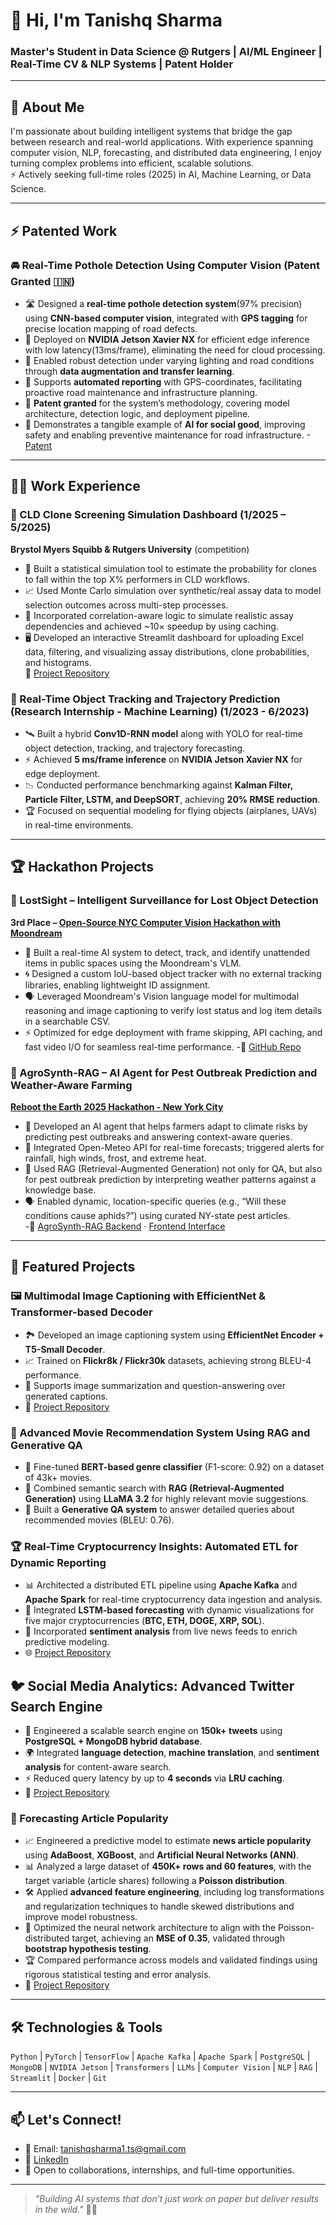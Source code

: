 # 👋 Hi, I'm Tanishq Sharma  
### Master's Student in Data Science @ Rutgers | AI/ML Engineer | Real-Time CV & NLP Systems | Patent Holder

---

## 🚀 About Me  
I'm passionate about building intelligent systems that bridge the gap between research and real-world applications. With experience spanning computer vision, NLP, forecasting, and distributed data engineering, I enjoy turning complex problems into efficient, scalable solutions.  
⚡ Actively seeking full-time roles (2025) in AI, Machine Learning, or Data Science.

---

## ⚡ Patented Work  

### 🚘 Real-Time Pothole Detection Using Computer Vision (Patent Granted 🇮🇳)  
- 🛣️ Designed a **real-time pothole detection system**(97% precision) using **CNN-based computer vision**, integrated with **GPS tagging** for precise location mapping of road defects.  
- 🚀 Deployed on **NVIDIA Jetson Xavier NX** for efficient edge inference with low latency(13ms/frame), eliminating the need for cloud processing.  
- 📸 Enabled robust detection under varying lighting and road conditions through **data augmentation and transfer learning**.  
- 📍 Supports **automated reporting** with GPS-coordinates, facilitating proactive road maintenance and infrastructure planning.  
- 📄 **Patent granted** for the system’s methodology, covering model architecture, detection logic, and deployment pipeline. 
- 🏅 Demonstrates a tangible example of **AI for social good**, improving safety and enabling preventive maintenance for road infrastructure.
-[Patent](https://iprsearch.ipindia.gov.in/RQStatus/PatentCertificatePDF.aspx?AppNo=MjAyMjIxMDczMjgy&FullPath=LVBhdGVudENlcnRpZmljYXRlMTQtMDItMjAyNS5wZGY=)

---

## 🧑‍🔬 Work Experience  
### 🧬 CLD Clone Screening Simulation Dashboard (1/2025 – 5/2025)  
**Brystol Myers Squibb & Rutgers University** (competition)
- 🧠 Built a statistical simulation tool to estimate the probability for clones to fall within the top X% performers in CLD workflows.  
- 📈 Used Monte Carlo simulation over synthetic/real assay data to model selection outcomes across multi-step processes.  
- 🔁 Incorporated correlation-aware logic to simulate realistic assay dependencies and achieved ~10× speedup by using caching.  
- 🖥️ Developed an interactive Streamlit dashboard for uploading Excel data, filtering, and visualizing assay distributions, clone probabilities, and histograms.  
🔗 [Project Repository](https://github.com/Tans37/CLD-Cell-Line-Development-Clone-Simulation-Dashboard)


### 🚀 Real-Time Object Tracking and Trajectory Prediction (Research Internship - Machine Learning) (1/2023 - 6/2023)
- 🛰️ Built a hybrid **Conv1D-RNN model** along with YOLO for real-time object detection, tracking, and trajectory forecasting.  
- ⚡ Achieved **5 ms/frame inference** on **NVIDIA Jetson Xavier NX** for edge deployment.  
- 📉 Conducted performance benchmarking against **Kalman Filter, Particle Filter, LSTM, and DeepSORT**, achieving **20% RMSE reduction**.  
- 🏆 Focused on sequential modeling for flying objects (airplanes, UAVs) in real-time environments.  

---

## 🏆 Hackathon Projects

### 🥉 LostSight – Intelligent Surveillance for Lost Object Detection  
**3rd Place – [Open-Source NYC Computer Vision Hackathon with Moondream](https://nyc.aitinkerers.org/p/open-source-nyc-computer-vision-hackathon)**  
- 🧠 Built a real-time AI system to detect, track, and identify unattended items in public spaces using the Moondream's VLM.
- 🌀 Designed a custom IoU-based object tracker with no external tracking libraries, enabling lightweight ID assignment.
- 🗣️ Leveraged Moondream's Vision language model for multimodal reasoning and image captioning to verify lost status and log item details in a searchable CSV.
- ⚡ Optimized for edge deployment with frame skipping, API caching, and fast video I/O for seamless real-time performance.
-🔗 [GitHub Repo](https://github.com/ArvindPadala/lost-and-nycd)


### 🤖 AgroSynth-RAG – AI Agent for Pest Outbreak Prediction and Weather-Aware Farming
**[Reboot the Earth 2025 Hackathon - New York City](https://unite.un.org/reboot)**  
- 🌾 Developed an AI agent that helps farmers adapt to climate risks by predicting pest outbreaks and answering context-aware queries.  
- 📡 Integrated Open-Meteo API for real-time forecasts; triggered alerts for rainfall, high winds, frost, and extreme heat.  
- 🧠 Used RAG (Retrieval-Augmented Generation) not only for QA, but also for pest outbreak prediction by interpreting weather patterns against a knowledge base.  
- 🗣️ Enabled dynamic, location-specific queries (e.g., “Will these conditions cause aphids?”) using curated NY-state pest articles.    
-🔗 [AgroSynth-RAG Backend](https://github.com/Tans37/AgroSynth-RAG) · [Frontend Interface](https://github.com/Tans37/AgroSynth)

---

## 📌 Featured Projects  

 ### 🖼️ Multimodal Image Captioning with EfficientNet & Transformer-based Decoder  
- 🏞️ Developed an image captioning system using **EfficientNet Encoder + T5-Small Decoder**.  
- 📈 Trained on **Flickr8k / Flickr30k** datasets, achieving strong BLEU-4 performance.  
- 💾 Supports image summarization and question-answering over generated captions.  
- 📂 [Project Repository](https://github.com/Tans37/Multimodal-Image-Captioning)  


### 🎥 Advanced Movie Recommendation System Using RAG and Generative QA  
- 🤖 Fine-tuned **BERT-based genre classifier** (F1-score: 0.92) on a dataset of 43k+ movies.  
- 🧩 Combined semantic search with **RAG (Retrieval-Augmented Generation)** using **LLaMA 3.2** for highly relevant movie suggestions.  
- 💬 Built a **Generative QA system** to answer detailed queries about recommended movies (BLEU: 0.76).   


### 🏆 Real-Time Cryptocurrency Insights: Automated ETL for Dynamic Reporting  
- 📊 Architected a distributed ETL pipeline using **Apache Kafka** and **Apache Spark** for real-time cryptocurrency data ingestion and analysis.  
- 🔮 Integrated **LSTM-based forecasting** with dynamic visualizations for five major cryptocurrencies (**BTC, ETH, DOGE, XRP, SOL**).  
- 🧠 Incorporated **sentiment analysis** from live news feeds to enrich predictive modeling.  
- 🌐 [Project Repository](https://github.com/Tans37/Real-Time-Cryptocurrency-Insights-Automated-ETL-for-Dynamic-Reporting)


## 🐦 Social Media Analytics: Advanced Twitter Search Engine  
- 💬 Engineered a scalable search engine on **150k+ tweets** using **PostgreSQL + MongoDB hybrid database**.  
- 🌍 Integrated **language detection**, **machine translation**, and **sentiment analysis** for content-aware search.  
- ⚡ Reduced query latency by up to **4 seconds** via **LRU caching**.
- 📂 [Project Repository](https://github.com/Tans37/Advanced-Search-Application-for-Analyzing-Twitter-Data)


### 📰 Forecasting Article Popularity  
- 📈 Engineered a predictive model to estimate **news article popularity** using **AdaBoost**, **XGBoost**, and **Artificial Neural Networks (ANN)**.  
- 📊 Analyzed a large dataset of **450K+ rows and 60 features**, with the target variable (article shares) following a **Poisson distribution**.  
- 🛠️ Applied **advanced feature engineering**, including log transformations and regularization techniques to handle skewed distributions and improve model robustness.  
- 🧠 Optimized the neural network architecture to align with the Poisson-distributed target, achieving an **MSE of 0.35**, validated through **bootstrap hypothesis testing**.  
- 🏆 Compared performance across models and validated findings using rigorous statistical testing and error analysis.  
- 📂 [Project Repository](https://github.com/Tans37/Forecasting-Article-Popularity)  

---

## 🛠️ Technologies & Tools  
`Python` | `PyTorch` | `TensorFlow` | `Apache Kafka` | `Apache Spark` | `PostgreSQL` | `MongoDB` | `NVIDIA Jetson` | `Transformers` | `LLMs` | `Computer Vision` | `NLP` | `RAG` | `Streamlit` | `Docker` | `Git`  

---

## 📫 Let's Connect!  
- 📧 Email: tanishqsharma1.ts@gmail.com  
- 🔗 [LinkedIn](https://www.linkedin.com/in/tanishq-sharma-ts)  
- 🌱 Open to collaborations, internships, and full-time opportunities.  

---

> _"Building AI systems that don’t just work on paper but deliver results in the wild."_ 🧠🚀  
